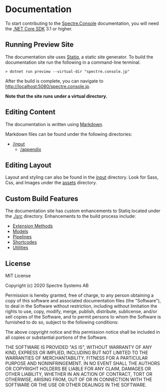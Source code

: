 # Documentation

To start contributing to the [Spectre.Console](https://github.com/spectresystems/spectre.console) documentation, you will need the [.NET Core SDK](https://dot.net) 3.1 or higher.

## Running Preview Site

The documentation site uses [Statiq](https://statiq.dev), a static site generator. To build the documentation site run the following in a command-line terminal.

```
> dotnet run preview --virtual-dir "spectre.console.jp"
```

After the build is complete, you can navigate to [http://localhost:5080/spectre.console.jp](http://localhost:5080/spectre.console.jp).

**Note that the site runs under a virtual directory.**

## Editing Content

The documentation is written using [Markdown](https://www.markdownguide.org/basic-syntax/).

Markdown files can be found under the following directories:

- [/input](./input)
  - [/appendix](./input/appendix)
    
## Editing Layout

Layout and styling can also be found in the [input](./input) directory. Look for Sass, Css, and Images under the [assets](./input/assets) directory.
    
## Custom Build Features

The documentation site has custom enhancements to Statiq located under the [./src](./src) directory. Enhancements to the build process include:

- [Extension Methods](./src/Extensions)
- [Models](./src/Models)
- [Pipelines](./src/Pipelines)
- [Shortcodes](./src/Shortcodes)
- [Utilities](./src/Utilities)

## License

MIT License

Copyright (c) 2020 Spectre Systems AB

Permission is hereby granted, free of charge, to any person obtaining a copy of this software and associated documentation files (the "Software"), to deal in the Software without restriction, including without limitation the rights to use, copy, modify, merge, publish, distribute, sublicense, and/or sell copies of the Software, and to permit persons to whom the Software is furnished to do so, subject to the following conditions:

The above copyright notice and this permission notice shall be included in all copies or substantial portions of the Software.

THE SOFTWARE IS PROVIDED "AS IS", WITHOUT WARRANTY OF ANY KIND, EXPRESS OR IMPLIED, INCLUDING BUT NOT LIMITED TO THE WARRANTIES OF MERCHANTABILITY, FITNESS FOR A PARTICULAR PURPOSE AND NONINFRINGEMENT. IN NO EVENT SHALL THE AUTHORS OR COPYRIGHT HOLDERS BE LIABLE FOR ANY CLAIM, DAMAGES OR OTHER LIABILITY, WHETHER IN AN ACTION OF CONTRACT, TORT OR OTHERWISE, ARISING FROM, OUT OF OR IN CONNECTION WITH THE SOFTWARE OR THE USE OR OTHER DEALINGS IN THE SOFTWARE.